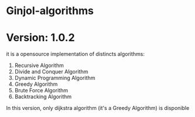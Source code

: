 # Ginjol-algorithms
# Version: 1.0.2

it is a opensource implementation of distincts algorithms:

1. Recursive Algorithm
2. Divide and Conquer Algorithm
3. Dynamic Programming Algorithm
4. Greedy Algorithm
5. Brute Force Algorithm
6. Backtracking Algorithm


In this version, only dijkstra algorithm (it's a Greedy Algorithm) is disponible

